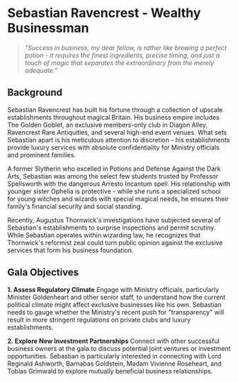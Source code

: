 # Sebastian Ravencrest - Wealthy Businessman

> *"Success in business, my dear fellow, is rather like brewing a perfect potion - it requires the finest ingredients, precise timing, and just a touch of magic that separates the extraordinary from the merely adequate."*

## Background

Sebastian Ravencrest has built his fortune through a collection of upscale establishments throughout magical Britain. His business empire includes The Golden Goblet, an exclusive members-only club in Diagon Alley, Ravencrest Rare Antiquities, and several high-end event venues. What sets Sebastian apart is his meticulous attention to discretion - his establishments provide luxury services with absolute confidentiality for Ministry officials and prominent families.

A former Slytherin who excelled in Potions and Defense Against the Dark Arts, Sebastian was among the select few students trusted by Professor Spellsworth with the dangerous Arresto Incantum spell. His relationship with younger sister Ophelia is protective - while she runs a specialized school for young witches and wizards with special magical needs, he ensures their family's financial security and social standing.

Recently, Augustus Thornwick's investigations have subjected several of Sebastian's establishments to surprise inspections and permit scrutiny. While Sebastian operates within wizarding law, he recognizes that Thornwick's reformist zeal could turn public opinion against the exclusive services that form his business foundation.

## Gala Objectives

**1. Assess Regulatory Climate**
Engage with Ministry officials, particularly Minister Goldenheart and other senior staff, to understand how the current political climate might affect exclusive businesses like his own. Sebastian needs to gauge whether the Ministry's recent push for "transparency" will result in more stringent regulations on private clubs and luxury establishments.

**2. Explore New Investment Partnerships**
Connect with other successful business owners at the gala to discuss potential joint ventures or investment opportunities. Sebastian is particularly interested in connecting with Lord Reginald Ashworth, Barnabas Goldstein, Madam Vivienne Roseheart, and Tobias Grimwald to explore mutually beneficial business relationships.
